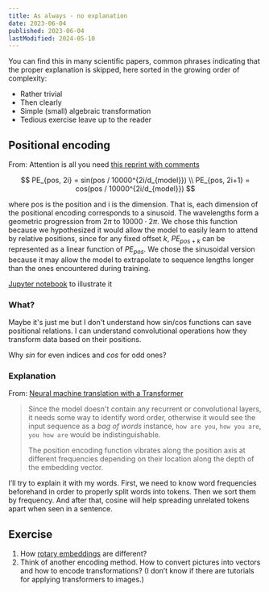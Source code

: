 ```yaml
---
title: As always - no explanation
date: 2023-06-04
published: 2023-06-04
lastModified: 2024-05-10
---
```

You can find this in many scientific papers, common phrases indicating that the proper explanation is skipped, here sorted in the growing order of complexity:

- Rather trivial
- Then clearly
- Simple (small) algebraic transformation
- Tedious exercise leave up to the reader

## Positional encoding

From: Attention is all you need [this reprint with comments](https://nlp.seas.harvard.edu/2018/04/03/attention.html)

$$
PE_{pos, 2i} = sin(pos / 10000^{2i/d_{model}}) \\
PE_{pos, 2i+1} = cos(pos / 10000^{2i/d_{model}})
$$

where pos is the position and i is the dimension. That is, each dimension of the positional encoding corresponds to a sinusoid.
The wavelengths form a geometric progression from $2\pi$ to $10000 \cdot 2\pi$.
We chose this function because we hypothesized it would allow the model to easily learn to attend by relative positions, since for any fixed offset $k$, $PE_{pos+k}$ can be represented as a linear function of $PE_{pos}$.
We chose the sinusoidal version because it may allow the model to extrapolate to sequence lengths longer than the ones encountered during training.


[Jupyter notebook](https://github.com/jalammar/jalammar.github.io/blob/master/notebookes/transformer/transformer_positional_encoding_graph.ipynb) to illustrate it

### What?

Maybe it's just me but I don't understand how sin/cos functions can save positional relations. I can understand convolutional operations how they transform data based on their positions. 

Why $sin$ for even indices and $cos$ for odd ones?

### Explanation

From: [Neural machine translation with a Transformer](https://www.tensorflow.org/text/tutorials/transformer)

> Since the model doesn't contain any recurrent or convolutional layers, it needs some way to identify word order, otherwise it would see the input sequence as a _bag of words_ instance, `how are you`, `how you are`, `you how are` would be indistinguishable.
>
> The position encoding function vibrates along the position axis at different frequencies depending on their location along the depth of the embedding vector.

I’ll try to explain it with my words. First, we need to know word frequencies beforehand in order to properly split words into tokens. Then we sort them by frequency. And after that, cosine will help spreading unrelated tokens apart when seen in a sentence.

## Exercise

1. How [rotary embeddings](https://blog.eleuther.ai/rotary-embeddings/) are different?
2. Think of another encoding method. How to convert pictures into vectors and how to encode transformations? (I don’t know if there are tutorials for applying transformers to images.)